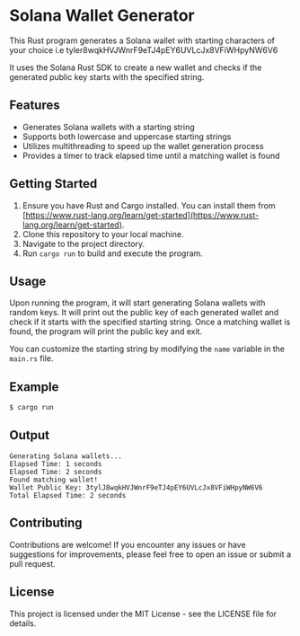 # Solana Wallet Generator

This Rust program generates a Solana wallet with starting characters of your choice i.e
tyler8wqkHVJWnrF9eTJ4pEY6UVLcJx8VFiWHpyNW6V6

It uses the Solana Rust SDK to create a new wallet and checks if the generated public key starts with the specified string.

## Features

- Generates Solana wallets with a starting string
- Supports both lowercase and uppercase starting strings
- Utilizes multithreading to speed up the wallet generation process
- Provides a timer to track elapsed time until a matching wallet is found

## Getting Started

1. Ensure you have Rust and Cargo installed. You can install them from [https://www.rust-lang.org/learn/get-started](https://www.rust-lang.org/learn/get-started).
2. Clone this repository to your local machine.
3. Navigate to the project directory.
4. Run `cargo run` to build and execute the program.

## Usage

Upon running the program, it will start generating Solana wallets with random keys. It will print out the public key of each generated wallet and check if it starts with the specified starting string. Once a matching wallet is found, the program will print the public key and exit.

You can customize the starting string by modifying the `name` variable in the `main.rs` file.

## Example

```bash
$ cargo run
```

## Output
```
Generating Solana wallets...
Elapsed Time: 1 seconds
Elapsed Time: 2 seconds
Found matching wallet!
Wallet Public Key: 3tylJ8wqkHVJWnrF9eTJ4pEY6UVLcJx8VFiWHpyNW6V6
Total Elapsed Time: 2 seconds
```

## Contributing
Contributions are welcome! If you encounter any issues or have suggestions for improvements, please feel free to open an issue or submit a pull request.

## License
This project is licensed under the MIT License - see the LICENSE file for details.